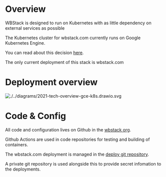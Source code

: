 # Overview

WBStack is designed to run on Kubernetes with as little dependency on external services as possible

The Kubernetes cluster for wbstack.com currently runs on Google Kubernetes Engine.

You can read about this decision [here](/tech/decisions/0000-gce-vs-other-k8s-cluster).

The only current deployment of this stack is wbstack.com

# Deployment overview

![./../diagrams/2021-tech-overview-gce-k8s.drawio.svg]()

# Code & Config

All code and configuration lives on Github in the [wbstack org](https://github.com/wbstack).

Github Actions are used in code repositories for testing and building of containers.

The wbstack.com deployment is managed in the [deploy git repository](https://github.com/wbstack/deploy).

A private git repository is used alongside this to provide secret infomation to the deployments.

